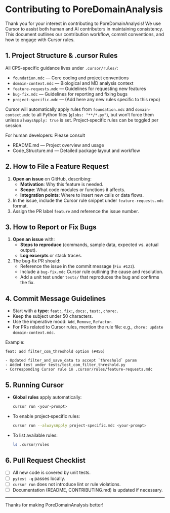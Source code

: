 # Contributing to PoreDomainAnalysis

Thank you for your interest in contributing to PoreDomainAnalysis! We use Cursor to assist both human and AI contributors in maintaining consistency. This document outlines our contribution workflow, commit conventions, and how to engage with Cursor rules.

## 1. Project Structure & .cursor Rules

All CPS-specific guidance lives under `.cursor/rules/`:

- `foundation.mdc` — Core coding and project conventions
- `domain-context.mdc` — Biological and MD analysis context
- `feature-requests.mdc` — Guidelines for requesting new features
- `bug-fix.mdc` — Guidelines for reporting and fixing bugs
- `project-specific.mdc` — (Add here any new rules specific to this repo)

Cursor will automatically apply rules from `foundation.mdc` and `domain-context.mdc` to all Python files (`globs: "**/*.py"`), but won’t force them unless `alwaysApply: true` is set. Project‑specific rules can be toggled per session.

For human developers: Please consult
- README.md — Project overview and usage
- Code_Structure.md — Detailed package layout and workflow

## 2. How to File a Feature Request

1. **Open an issue** on GitHub, describing:
   - **Motivation**: Why this feature is needed.
   - **Scope**: What code modules or functions it affects.
   - **Integration points**: Where to insert new calls or data flows.
2. In the issue, include the Cursor rule snippet under `feature-requests.mdc` format.
3. Assign the PR label `feature` and reference the issue number.

## 3. How to Report or Fix Bugs

1. **Open an issue** with:
   - **Steps to reproduce** (commands, sample data, expected vs. actual output).
   - **Log excerpts** or stack traces.
2. The bug‑fix PR should:
   - Reference the issue in the commit message (`Fix #123`).
   - Include a `bug-fix.mdc` Cursor rule outlining the cause and resolution.
   - Add a unit test under `tests/` that reproduces the bug and confirms the fix.

## 4. Commit Message Guidelines

- Start with a **type**: `feat:`, `fix:`, `docs:`, `test:`, `chore:`.
- Keep the subject under 50 characters.
- Use the imperative mood: `Add`, `Remove`, `Refactor`.
- For PRs related to Cursor rules, mention the rule file: e.g., `chore: update domain-context.mdc`.

Example:
```
feat: add filter_com_threshold option (#456)

- Updated filter_and_save_data to accept `threshold` param
- Added test under tests/test_com_filter_threshold.py
- Corresponding Cursor rule in .cursor/rules/feature-requests.mdc
```

## 5. Running Cursor

- **Global rules** apply automatically:
  ```bash
  cursor run <your-prompt>
  ```
- To enable project‑specific rules:
  ```bash
  cursor run --alwaysApply project-specific.mdc <your-prompt>
  ```
- To list available rules:
  ```bash
  ls .cursor/rules
  ```

## 6. Pull Request Checklist

- [ ] All new code is covered by unit tests.
- [ ] `pytest -q` passes locally.
- [ ] `cursor run` does not introduce lint or rule violations.
- [ ] Documentation (README, CONTRIBUTING.md) is updated if necessary.

---
Thanks for making PoreDomainAnalysis better!

